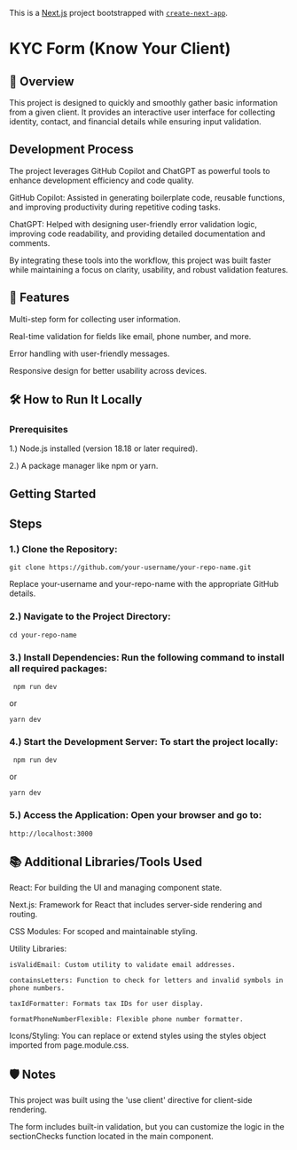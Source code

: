 This is a [Next.js](https://nextjs.org) project bootstrapped with [`create-next-app`](https://nextjs.org/docs/app/api-reference/cli/create-next-app).

# KYC Form (Know Your Client)

## 📖 Overview

This project is designed to quickly and smoothly gather basic information from a given client. It provides an interactive user interface for collecting identity, contact, and financial details while ensuring input validation.

## Development Process

The project leverages GitHub Copilot and ChatGPT as powerful tools to enhance development efficiency and code quality.

GitHub Copilot: Assisted in generating boilerplate code, reusable functions, and improving productivity during repetitive coding tasks.

ChatGPT: Helped with designing user-friendly error validation logic, improving code readability, and providing detailed documentation and comments.

By integrating these tools into the workflow, this project was built faster while maintaining a focus on clarity, usability, and robust validation features.

## 🚀 Features

Multi-step form for collecting user information.

Real-time validation for fields like email, phone number, and more.

Error handling with user-friendly messages.

Responsive design for better usability across devices.

## 🛠️ How to Run It Locally

### Prerequisites
1.) Node.js installed (version 18.18 or later required).

2.) A package manager like npm or yarn.

## Getting Started

## Steps
### 1.) Clone the Repository:
 ```
 git clone https://github.com/your-username/your-repo-name.git
```

Replace your-username and your-repo-name with the appropriate GitHub details.

### 2.) Navigate to the Project Directory:
```
cd your-repo-name
```

### 3.) Install Dependencies: Run the following command to install all required packages:
```
 npm run dev
```
or
```
yarn dev
```

### 4.) Start the Development Server: To start the project locally:
```
 npm run dev
```
or
```
yarn dev
```

### 5.) Access the Application: Open your browser and go to:
```
http://localhost:3000
```

## 📚 Additional Libraries/Tools Used
React: For building the UI and managing component state.

Next.js: Framework for React that includes server-side rendering and routing.

CSS Modules: For scoped and maintainable styling.

Utility Libraries:

    isValidEmail: Custom utility to validate email addresses.
    
    containsLetters: Function to check for letters and invalid symbols in phone numbers.
    
    taxIdFormatter: Formats tax IDs for user display.
    
    formatPhoneNumberFlexible: Flexible phone number formatter.
    
Icons/Styling: You can replace or extend styles using the styles object imported from page.module.css.

## 🛡️ Notes

This project was built using the 'use client' directive for client-side rendering.

The form includes built-in validation, but you can customize the logic in the sectionChecks function located in the main component.
